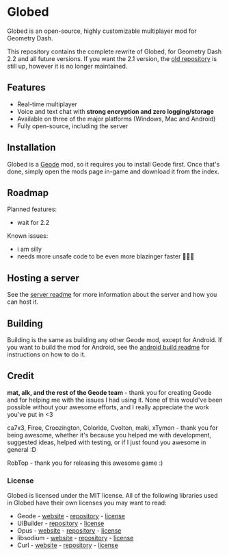 # Globed

Globed is an open-source, highly customizable multiplayer mod for Geometry Dash.

This repository contains the complete rewrite of Globed, for Geometry Dash 2.2 and all future versions. If you want the 2.1 version, the [old repository](https://github.com/dankmeme01/globed) is still up, however it is no longer maintained.

## Features

* Real-time multiplayer
* Voice and text chat with **strong encryption and zero logging/storage**
* Available on three of the major platforms (Windows, Mac and Android)
* Fully open-source, including the server

## Installation

Globed is a [Geode](https://github.com/geode-sdk/geode) mod, so it requires you to install Geode first. Once that's done, simply open the mods page in-game and download it from the index.

## Roadmap

Planned features:

* wait for 2.2

Known issues:

* i am silly
* needs more unsafe code to be even more blazinger faster 🚀🚀🚀

## Hosting a server

See the [server readme](./server/readme.md) for more information about the server and how you can host it.

## Building

Building is the same as building any other Geode mod, except for Android. If you want to build the mod for Android, see the [android build readme](./android-build.md) for instructions on how to do it.

## Credit

**mat, alk, and the rest of the Geode team** - thank you for creating Geode and for helping me with the issues I had using it. None of this would've been possible without your awesome efforts, and I really appreciate the work you've put in <3

ca7x3, Firee, Croozington, Coloride, Cvolton, maki, xTymon - thank you for being awesome, whether it's because you helped me with development, suggested ideas, helped with testing, or if I just found you awesome in general :D

RobTop - thank you for releasing this awesome game :)

### License

Globed is licensed under the MIT license. All of the following libraries used in Globed have their own licenses you may want to read:

* Geode - [website](https://geode-sdk.org) - [repository](https://github.com/geode-sdk/geode) - [license](https://github.com/geode-sdk/geode/blob/main/LICENSE.txt)
* UIBuilder - [repository](https://github.com/camila314/uibuilder) - [license](https://github.com/camila314/uibuilder/blob/main/LICENSE)
* Opus - [website](https://opus-codec.org/) - [repository](https://github.com/xiph/opus) - [license](https://github.com/xiph/opus/blob/master/COPYING)
* libsodium - [website](https://libsodium.gitbook.io/doc/) - [repository](https://github.com/jedisct1/libsodium) - [license](https://github.com/jedisct1/libsodium/blob/master/LICENSE)
* Curl - [website](https://curl.se/) - [repository](https://github.com/curl/curl) - [license](https://curl.se/docs/copyright.html)